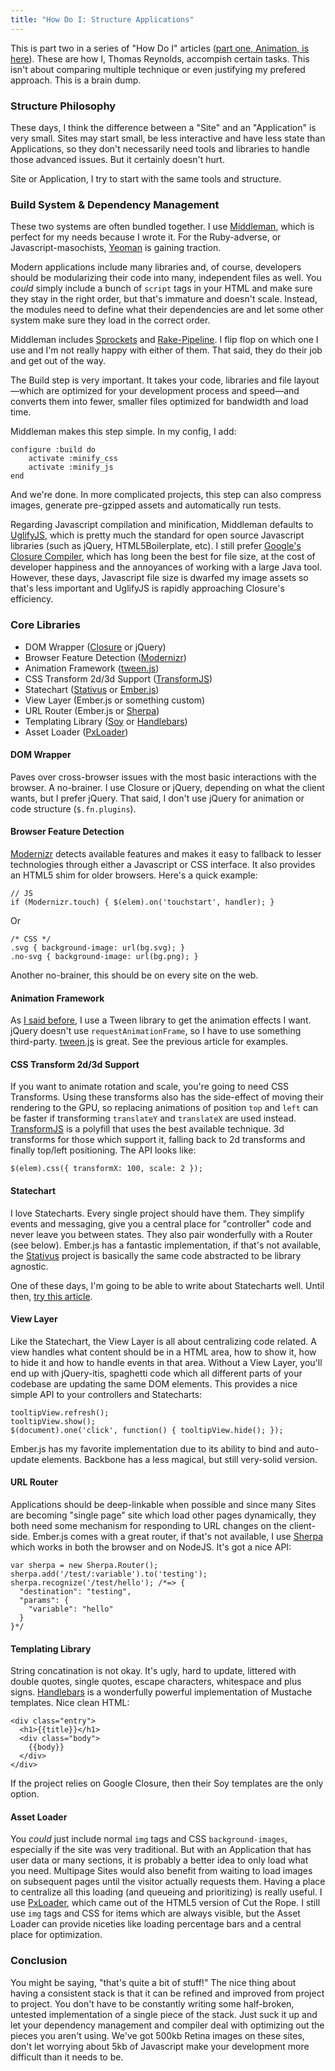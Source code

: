 ```yaml
---
title: "How Do I: Structure Applications"
---
```


This is part two in a series of "How Do I" articles ([part one, Animation, is here](/2012/10/01/how-do-i-animate.html)). These are how I, Thomas Reynolds, accompish certain tasks. This isn't about comparing multiple technique or even justifying my prefered approach. This is a brain dump.

### Structure Philosophy

These days, I think the difference between a "Site" and an "Application" is very small. Sites may start small, be less interactive and have less state than Applications, so they don't necessarily need tools and libraries to handle those advanced issues. But it certainly doesn't hurt.

Site or Application, I try to start with the same tools and structure.

### Build System & Dependency Management

These two systems are often bundled together. I use [Middleman](http://middlemanapp.com), which is perfect for my needs because I wrote it. For the Ruby-adverse, or Javascript-masochists, [Yeoman](http://yeoman.io) is gaining traction.

Modern applications include many libraries and, of course, developers should be modularizing their code into many, independent files as well. You *could* simply include a bunch of `script` tags in your HTML and make sure they stay in the right order, but that's immature and doesn't scale. Instead, the modules need to define what their dependencies are and let some other system make sure they load in the correct order.

Middleman includes [Sprockets](https://github.com/sstephenson/sprockets) and [Rake-Pipeline](https://github.com/livingsocial/rake-pipeline). I flip flop on which one I use and I'm not really happy with either of them. That said, they do their job and get out of the way.

The Build step is very important. It takes your code, libraries and file layout&mdash;which are optimized for your development process and speed&mdash;and converts them into fewer, smaller files optimized for bandwidth and load time.

Middleman makes this step simple. In my config, I add:

	configure :build do
		activate :minify_css
		activate :minify_js
	end

And we're done. In more complicated projects, this step can also compress images, generate pre-gzipped assets and automatically run tests.

Regarding Javascript compilation and minification, Middleman defaults to [UglifyJS](https://github.com/mishoo/UglifyJS), which is pretty much the standard for open source Javascript libraries (such as jQuery, HTML5Boilerplate, etc). I still prefer [Google's Closure Compiler](https://developers.google.com/closure/compiler/), which has long been the best for file size, at the cost of developer happiness and the annoyances of working with a large Java tool. However, these days, Javascript file size is dwarfed my image assets so that's less important and UglifyJS is rapidly approaching Closure's efficiency.

### Core Libraries

* DOM Wrapper ([Closure](https://developers.google.com/closure/library/) or jQuery)
* Browser Feature Detection ([Modernizr](http://modernizr.com))
* Animation Framework ([tween.js](https://github.com/sole/tween.js/)) 
* CSS Transform 2d/3d Support ([TransformJS](https://github.com/sproutcore/TransformJS))
* Statechart ([Stativus](https://github.com/etgryphon/stativus) or [Ember.js](http://emberjs.com))
* View Layer (Ember.js or something custom)
* URL Router (Ember.js or [Sherpa](https://github.com/joshbuddy/sherpa))
* Templating Library ([Soy](https://developers.google.com/closure/templates/) or [Handlebars](http://handlebarsjs.com))
* Asset Loader ([PxLoader](http://thinkpixellab.com/pxloader/))

#### DOM Wrapper

Paves over cross-browser issues with the most basic interactions with the browser. A no-brainer. I use Closure or jQuery, depending on what the client wants, but I prefer jQuery. That said, I don't use jQuery for animation or code structure (`$.fn.plugins`).

#### Browser Feature Detection

[Modernizr](http://modernizr.com) detects available features and makes it easy to fallback to lesser technologies through either a Javascript or CSS interface. It also provides an HTML5 shim for older browsers. Here's a quick example:

	// JS
	if (Modernizr.touch) { $(elem).on('touchstart', handler); }

Or

	/* CSS */
	.svg { background-image: url(bg.svg); }
	.no-svg { background-image: url(bg.png); }

Another no-brainer, this should be on every site on the web.

#### Animation Framework

As [I said before](/2012/10/01/how-do-i-animate.html), I use a Tween library to get the animation effects I want. jQuery doesn't use `requestAnimationFrame`, so I have to use something third-party. [tween.js](https://github.com/sole/tween.js/) is great. See the previous article for examples.


#### CSS Transform 2d/3d Support

If you want to animate rotation and scale, you're going to need CSS Transforms. Using these transforms also has the side-effect of moving their rendering to the GPU, so replacing animations of position `top` and `left` can be faster if transforming `translateY` and `translateX` are used instead. [TransformJS](https://github.com/sproutcore/TransformJS) is a polyfill that uses the best available technique. 3d transforms for those which support it, falling back to 2d transforms and finally top/left positioning. The API looks like:

	$(elem).css({ transformX: 100, scale: 2 });

#### Statechart

I love Statecharts. Every single project should have them. They simplify events and messaging, give you a central place for "controller" code and never leave you between states. They also pair wonderfully with a Router (see below). Ember.js has a fantastic implementation, if that's not available, the [Stativus](https://github.com/etgryphon/stativus) project is basically the same code abstracted to be library agnostic.

One of these days, I'm going to be able to write about Statecharts well. Until then, [try this article](http://www.itsgotwhatplantscrave.com/2009/02/22/building-sproutcore-apps-with-statecharts-part-2/).

#### View Layer

Like the Statechart, the View Layer is all about centralizing code related. A view handles what content should be in a HTML area, how to show it, how to hide it and how to handle events in that area. Without a View Layer, you'll end up with jQuery-itis, spaghetti code which all different parts of your codebase are updating the same DOM elements. This provides a nice simple API to your controllers and Statecharts:

	tooltipView.refresh();
	tooltipView.show();
	$(document).one('click', function() { tooltipView.hide(); });

Ember.js has my favorite implementation due to its ability to bind and auto-update elements. Backbone has a less magical, but still very-solid version.

#### URL Router

Applications should be deep-linkable when possible and since many Sites are becoming "single page" site which load other pages dynamically, they both need some mechanism for responding to URL changes on the client-side. Ember.js comes with a great router, if that's not available, I use [Sherpa](https://github.com/joshbuddy/sherpa) which works in both the browser and on NodeJS. It's got a nice API:

	var sherpa = new Sherpa.Router();
	sherpa.add('/test/:variable').to('testing');
	sherpa.recognize('/test/hello'); /*=> {
	  "destination": "testing",
	  "params": {
	    "variable": "hello"
	  }
	}*/

#### Templating Library

String concatination is not okay. It's ugly, hard to update, littered with double quotes, single quotes, escape characters, whitespace and plus signs. [Handlebars](http://handlebarsjs.com) is a wonderfully powerful implementation of Mustache templates. Nice clean HTML:
	
	<div class="entry">
	  <h1>{{title}}</h1>
	  <div class="body">
	    {{body}}
	  </div>
	</div>

If the project relies on Google Closure, then their Soy templates are the only option.

#### Asset Loader

You *could* just include normal `img` tags and CSS `background-images`, especially if the site was very traditional. But with an Application that has user data or many sections, it is probably a better idea to only load what you need. Multipage Sites would also benefit from waiting to load images on subsequent pages until the visitor actually requests them. Having a place to centralize all this loading (and queueing and prioritizing) is really useful. I use [PxLoader](http://thinkpixellab.com/pxloader/), which came out of the HTML5 version of Cut the Rope. I still use `img` tags and CSS for items which are always visible, but the Asset Loader can provide niceties like loading percentage bars and a central place for optimization.

### Conclusion

You might be saying, "that's quite a bit of stuff!" The nice thing about having a consistent stack is that it can be refined and improved from project to project. You don't have to be constantly writing some half-broken, untested implementation of a single piece of the stack. Just suck it up and let your dependency management and compiler deal with optimizing out the pieces you aren't using. We've got 500kb Retina images on these sites, don't let worrying about 5kb of Javascript make your development more difficult than it needs to be.